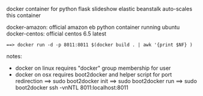 docker container for python flask slideshow
elastic beanstalk auto-scales this container

docker-amazon: official amazon eb python container running ubuntu
docker-centos: official centos 6.5 latest

```
==> docker run -d -p 8011:8011 $(docker build . | awk '{print $NF} )
```

notes:

- docker on linux requires "docker" group membership for user
- docker on osx requires boot2docker and helper script for port redirection
	==> sudo boot2docker init
	==> sudo boot2docker run
	==> sudo boot2docker ssh -vnNTL 8011:localhost:8011
